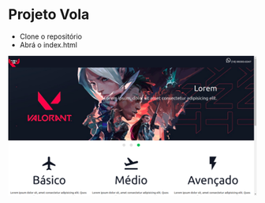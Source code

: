 # Projeto Vola
 - Clone o repositório
 - Abrá o index.html

[![N|Solid](https://raw.githubusercontent.com/liara987/site-valorant/master/screenshot.png)](https://raw.githubusercontent.com/liara987/site-valorant/master/screenshot.png)

